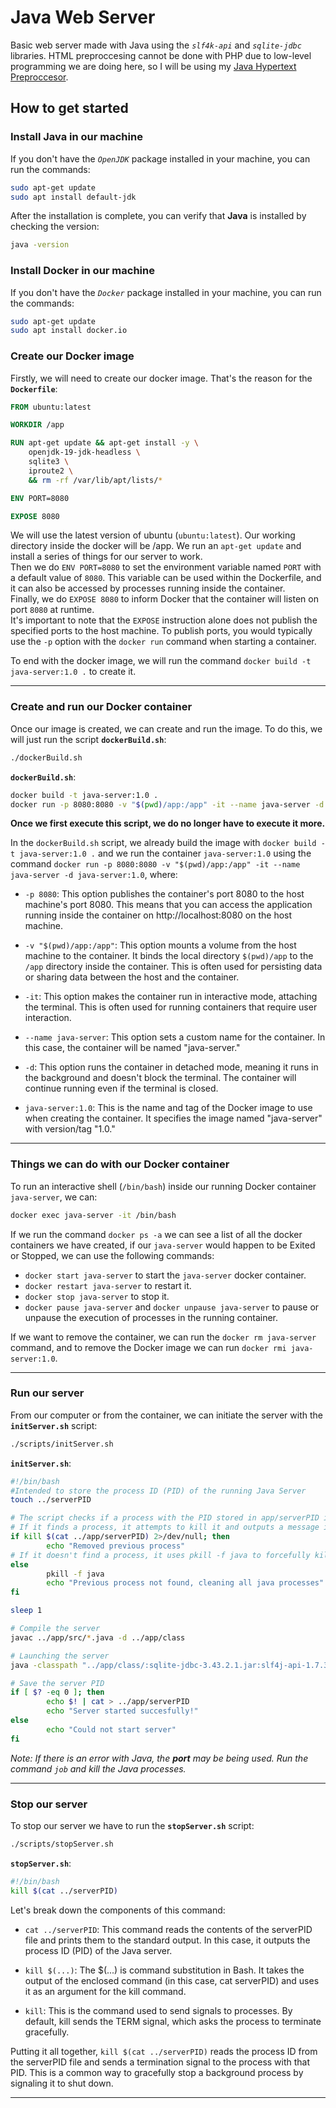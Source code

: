 # Java Web Server
Basic web server made with Java using the *`slf4k-api`* and *`sqlite-jdbc`* libraries. HTML preproccesing cannot be done with PHP due to low-level programming we are doing here, so I will be using my [Java Hypertext Preproccesor](https://github.com/anaselmo/JHTPP).

## How to get started

### Install Java in our machine

If you don't have the *`OpenJDK`* package installed in your machine, you can run the commands:
```bash
sudo apt-get update
sudo apt install default-jdk
```
After the installation is complete, you can verify that **Java** is installed by checking the version:

```bash
java -version
```

### Install Docker in our machine

If you don't have the *`Docker`* package installed in your machine, you can run the commands:
```bash
sudo apt-get update
sudo apt install docker.io
```

### Create our Docker image

Firstly, we will need to create our docker image. That's the reason for the **`Dockerfile`**:

```Dockerfile
FROM ubuntu:latest

WORKDIR /app

RUN apt-get update && apt-get install -y \
    openjdk-19-jdk-headless \
    sqlite3 \
    iproute2 \
    && rm -rf /var/lib/apt/lists/*

ENV PORT=8080

EXPOSE 8080
```

We will use the latest version of ubuntu (`ubuntu:latest`). Our working directory inside the docker will be /app. We run an `apt-get update` and install a series of things for our server to work.  
Then we do `ENV PORT=8080` to set the environment variable named `PORT` with a default value of `8080`. This variable can be used within the Dockerfile, and it can also be accessed by processes running inside the container.  
Finally, we do `EXPOSE 8080` to inform Docker that the container will listen on port `8080` at runtime.  
It's important to note that the `EXPOSE` instruction alone does not publish the specified ports to the host machine. To publish ports, you would typically use the `-p` option with the `docker run` command when starting a container.  
  
To end with the docker image, we will run the command `docker build -t java-server:1.0 .` to create it.
- - - 

### Create and run our Docker container

Once our image is created, we can create and run the image. To do this, we will just run the script **`dockerBuild.sh`**:  
```bash 
./dockerBuild.sh
```

**`dockerBuild.sh`**:
```bash 
docker build -t java-server:1.0 . 
docker run -p 8080:8080 -v "$(pwd)/app:/app" -it --name java-server -d java-server:1.0
```
**Once we first execute this script, we do no longer have to execute it more.**

In the `dockerBuild.sh` script, we already build the image with `docker build -t java-server:1.0 .` and we run the container `java-server:1.0` using the command `docker run -p 8080:8080 -v "$(pwd)/app:/app" -it --name java-server -d java-server:1.0`, where:
- `-p 8080`: This option publishes the container's port 8080 to the host machine's port 8080. This means that you can access the application running inside the container on http://localhost:8080 on the host machine.  

- `-v "$(pwd)/app:/app"`: This option mounts a volume from the host machine to the container. It binds the local directory `$(pwd)/app` to the `/app` directory inside the container. This is often used for persisting data or sharing data between the host and the container.  

- `-it`: This option makes the container run in interactive mode, attaching the terminal. This is often used for running containers that require user interaction.  

- `--name java-server`: This option sets a custom name for the container. In this case, the container will be named "java-server."  

- `-d`: This option runs the container in detached mode, meaning it runs in the background and doesn't block the terminal. The container will continue running even if the terminal is closed.  

- `java-server:1.0`: This is the name and tag of the Docker image to use when creating the container. It specifies the image named "java-server" with version/tag "1.0."  



- - - 
### Things we can do with our Docker container

To run an interactive shell (`/bin/bash`) inside our running Docker container `java-server`, we can:
```bash
docker exec java-server -it /bin/bash
```
If we run the command `docker ps -a` we can see a list of all the docker containers we have created, if our `java-server` would happen to be Exited or Stopped, we can use the following commands:
- `docker start java-server` to start the `java-server` docker container.
- `docker restart java-server` to restart it.
- `docker stop java-server` to stop it.
- `docker pause java-server` and `docker unpause java-server` to pause or unpause the execution of processes in the running container.

If we want to remove the container, we can run the `docker rm java-server` command, and to remove the Docker image we can run `docker rmi java-server:1.0`.

- - - 

### Run our server
From our computer or from the container, we can initiate the server with the **`initServer.sh`** script:
```bash 
./scripts/initServer.sh
```

**`initServer.sh`**:
```bash
#!/bin/bash
#Intended to store the process ID (PID) of the running Java Server
touch ../serverPID

# The script checks if a process with the PID stored in app/serverPID is running.
# If it finds a process, it attempts to kill it and outputs a message indicating that the previous process has been removed.
if kill $(cat ../app/serverPID) 2>/dev/null; then
        echo "Removed previous process"
# If it doesn't find a process, it uses pkill -f java to forcefully kill any Java processes.
else
        pkill -f java
        echo "Previous process not found, cleaning all java processes"
fi

sleep 1

# Compile the server
javac ../app/src/*.java -d ../app/class

# Launching the server
java -classpath "../app/class/:sqlite-jdbc-3.43.2.1.jar:slf4j-api-1.7.36.jar" Server &

# Save the server PID
if [ $? -eq 0 ]; then
        echo $! | cat > ../app/serverPID
        echo "Server started succesfully!"
else
        echo "Could not start server"
fi
```

*Note: If there is an error with Java, the **port** may be being used. Run the command `job` and kill the Java processes.*

- - - 
### Stop our server

To stop our server we have to run the **`stopServer.sh`** script:
```bash 
./scripts/stopServer.sh
```

**`stopServer.sh`**:
```bash
#!/bin/bash
kill $(cat ../serverPID)
```

Let's break down the components of this command:
- `cat ../serverPID`: This command reads the contents of the serverPID file and prints them to the standard output. In this case, it outputs the process ID (PID) of the Java server.  

- `kill $(...)`: The $(...) is command substitution in Bash. It takes the output of the enclosed command (in this case, cat serverPID) and uses it as an argument for the kill command.  
- `kill`: This is the command used to send signals to processes. By default, kill sends the TERM signal, which asks the process to terminate gracefully.

Putting it all together, `kill $(cat ../serverPID)` reads the process ID from the serverPID file and sends a termination signal to the process with that PID. This is a common way to gracefully stop a background process by signaling it to shut down.

- - - 